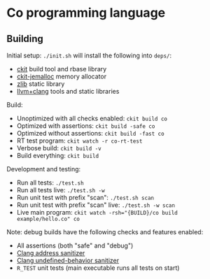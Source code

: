 # Co programming language

## Building

Initial setup: `./init.sh` will install the following into `deps/`:
- [ckit](https://github.com/rsms/ckit) build tool and rbase library
- [ckit-jemalloc](https://github.com/rsms/ckit-jemalloc) memory allocator
- [zlib](https://zlib.net) static library
- [llvm+clang](https://llvm.org) tools and static libraries

Build:
- Unoptimized with all checks enabled: `ckit build co`
- Optimized with assertions:           `ckit build -safe co`
- Optimized without assertions:        `ckit build -fast co`
- RT test program:                     `ckit watch -r co-rt-test`
- Verbose build:                       `ckit build -v`
- Build everything:                    `ckit build`

Development and testing:
- Run all tests:                         `./test.sh`
- Run all tests live:                    `./test.sh -w`
- Run unit test with prefix "scan":      `./test.sh scan`
- Run unit test with prefix "scan" live: `./test.sh -w scan`
- Live main program: `ckit watch -rsh="{BUILD}/co build example/hello.co" co`

Note: debug builds have the following checks and features enabled:
- All assertions (both "safe" and "debug")
- [Clang address sanitizer](https://clang.llvm.org/docs/AddressSanitizer.html)
- [Clang undefined-behavior sanitizer](https://clang.llvm.org/docs/UndefinedBehaviorSanitizer.html)
- `R_TEST` unit tests (main executable runs all tests on start)

